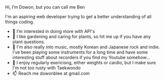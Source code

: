 Hi, I’m Dowon, but you can call me Ben

I'm an aspiring web developer trying to get a better understanding of all things coding.
- 👀 I’m interested in doing more with API's
- 🌱 I like gardening and caring for plants, so hit me up if you have any plant questions.
- 🎵 I'm also really into music, mostly Korean and Japanese rock and indie. I've been playing some instruments for a long time and have some interesting stuff about recorders if you find my Youtube somehow...
- 🚴 I enjoy regularly exericisng, either weights or cardio, but I make sure I'm not too rusty with Taekwondo
- 📫 Reach me dowonblee at gmail.com

<!---
Dowon7/Dowon7 is a ✨ special ✨ repository because its `README.md` (this file) appears on your GitHub profile.
You can click the Preview link to take a look at your changes.
--->

